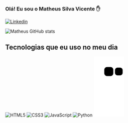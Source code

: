 
### Olá! Eu sou o Matheus Silva Vicente ✋
[![Linkedin](https://img.shields.io/badge/LinkedIn-0077B5?style=for-the-badge&logo=linkedin&logoColor=white
)](https://www.linkedin.com/in/matheus-silva-vicente-47507a233/)

![Matheus GitHub stats](https://github-readme-stats.vercel.app/api?username=Matheusvic112&show_icons=true&theme=radical)

## Tecnologias que eu uso no meu dia 
![HTML5](https://img.shields.io/badge/HTML-239120?style=for-the-badge&logo=html5&logoColor=white)
![CSS3](https://img.shields.io/badge/CSS3-1572B6?style=for-the-badge&logo=css3&logoColor=white)
![JavaScript](https://img.shields.io/badge/JavaScript-F7DF1E?style=for-the-badge&logo=javascript&logoColor=black)
![Python](https://img.shields.io/badge/Python-3776AB?style=for-the-badge&logo=python&logoColor=white)
![Snake animation](https://github.com/rafaballerini/rafaballerini/blob/output/github-contribution-grid-snake.svg)
